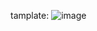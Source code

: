 tamplate: 
![image](https://user-images.githubusercontent.com/111185314/206223001-bf93b21c-6148-4799-9cfe-f23200b4da80.png)
